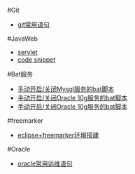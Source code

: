 #Git
* [git常用语句](https://github.com/lynmonade/JavaBlog/blob/master/git/Lyn's%20git.md)

#JavaWeb
* [servlet](https://github.com/lynmonade/JavaBlog/blob/master/JavaWeb/servlet.md)
* [code snippet](https://github.com/lynmonade/JavaBlog/blob/master/JavaWeb/code%20snippet.md)

#Bat服务
* [手动开启/关闭Mysql服务的bat脚本](https://github.com/lynmonade/JavaBlog/blob/master/bat/mysql_startup_shutdown.bat)
* [手动开启/关闭Oracle 10g服务的bat脚本](https://github.com/lynmonade/JavaBlog/blob/master/bat/oracle10g_startup_shutdown.bat)
* [手动开启/关闭Oracle 10g服务的bat脚本](https://github.com/lynmonade/JavaBlog/blob/master/bat/oracle11g_startup_shutdown.bat)

#freemarker
* [eclipse+freemarker环境搭建](https://github.com/lynmonade/JavaBlog/blob/master/freemarker/eclipse%2Bfreemarker%E7%8E%AF%E5%A2%83%E6%90%AD%E5%BB%BA.md)

#Oracle
* [oracle常用运维语句](https://github.com/lynmonade/JavaBlog/blob/master/oracle/oracle%E5%B8%B8%E7%94%A8%E8%BF%90%E7%BB%B4%E8%AF%AD%E5%8F%A5.md)
